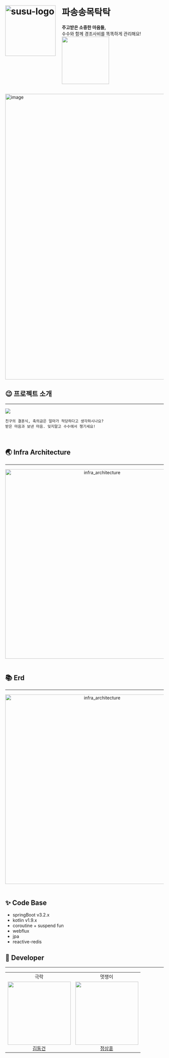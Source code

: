 # <img width="160" style="margin-right: 20px" align=left alt="susu-logo" src="https://github.com/unithon-11th-2team/.github/assets/50691225/b244abdb-ba79-4997-9816-bd255fee6913"/> 파송송목탁탁

**주고받은 소중한 마음들,** <br/>
수수와 함께 경조사비를 똑똑하게 관리해요!<br/>
<a href="https://play.google.com/store/apps/details?id=com.oksusu.susu" target="_blank">
<img style="margin-right: 0px" src="https://github.com/unithon-11th-2team/.github/assets/50691225/3113951a-1197-45f4-9b19-8714853cfebe" width="150" />
</a>
<br>
<br>

<img width="904" alt="image" src="">


## 😉 프로젝트 소개

<hr>
<img src="https://github.com/unithon-11th-2team/.github/assets/50691225/3113951a-1197-45f4-9b19-8714853cfebe"/>

```
친구의 결혼식, 축의금은 얼마가 적당하다고 생각하시나요?
받은 마음과 보낸 마음. 잊지말고 수수에서 챙기세요!
```

<br>

[//]: # (## 💫 주요 기능 소개)

[//]: # (<hr>)

[//]: # (발표 ppt 내용 보고 추가 예정)

## 🌏 Infra Architecture

<hr>
<div align="center">
    <img width="600"  alt="infra_architecture" src="https://github.com/YAPP-Github/oksusu-susu-api/assets/67852689/0c6760f2-d1be-4125-886c-a4265b74796c">
</div>
<br>

## 📚 Erd

<hr>
<div align="center">
    <img width="600"  alt="infra_architecture" src="https://github.com/YAPP-Github/oksusu-susu-api/assets/50691225/07e58f96-c7b5-4b04-81d3-a24a418d9e86">
</div>
<br>

## ✨ Code Base

- springBoot v3.2.x
- kotlin v1.9.x
- coroutine + suspend fun
- webflux
- jpa
- reactive-redis

## 🙋 Developer

<hr>

<table style="font-size: 15px">
<tr align="center">
    <td>극락</td>
    <td>멋쟁이</td>
</tr>

<tr>
  <td align=center>
    <a href="https://github.com/DongGeon0908">
        <img src="https://avatars.githubusercontent.com/u/50691225?v=4" width="200px"/>
        <br/>
        김동건
    </a>
  </td>

  <td align=center>
    <a href="https://github.com/wjdtkdgns"> 
        <img src="https://avatars.githubusercontent.com/u/67852689?v=4" width="200px"/>
        <br/>
        정상훈
    </a>
  </td>

</tr>
</table>
<br>

